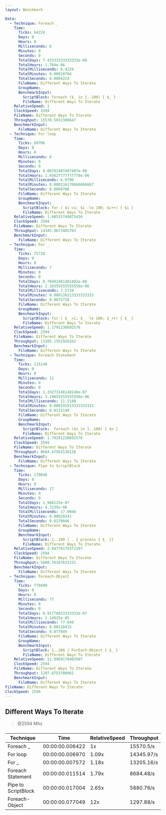 ```yaml
---
layout: Benchmark

Data: 
  - Technique: Foreach _
    Time: 
      Ticks: 64224
      Days: 0
      Hours: 0
      Milliseconds: 6
      Minutes: 0
      Seconds: 0
      TotalDays: 7.43333333333333e-08
      TotalHours: 1.784e-06
      TotalMilliseconds: 6.4224
      TotalMinutes: 0.00010704
      TotalSeconds: 0.0064224
      FileName: Different Ways To Iterate
      GroupName: 
      BenchmarkInput: 
        ScriptBlock: foreach ($_ in 1..100) { $_ }
        FileName: Different Ways To Iterate
    RelativeSpeed: 1
    ClockSpeed: 2594
    FileName: Different Ways To Iterate
    Throughput: 15570.5032386647
    BenchmarkInput: 
      FileName: Different Ways To Iterate
  - Technique: For loop
    Time: 
      Ticks: 69706
      Days: 0
      Hours: 0
      Milliseconds: 6
      Minutes: 0
      Seconds: 0
      TotalDays: 8.06782407407407e-08
      TotalHours: 1.93627777777778e-06
      TotalMilliseconds: 6.9706
      TotalMinutes: 0.000116176666666667
      TotalSeconds: 0.0069706
      FileName: Different Ways To Iterate
      GroupName: 
      BenchmarkInput: 
        ScriptBlock: for ( $i =1; $i -le 100; $i++) { $i } 
        FileName: Different Ways To Iterate
    RelativeSpeed: 1.08535749875436
    ClockSpeed: 2594
    FileName: Different Ways To Iterate
    Throughput: 14345.9673485783
    BenchmarkInput: 
      FileName: Different Ways To Iterate
  - Technique: For _
    Time: 
      Ticks: 75728
      Days: 0
      Hours: 0
      Milliseconds: 7
      Minutes: 0
      Seconds: 0
      TotalDays: 8.76481481481482e-08
      TotalHours: 2.10355555555556e-06
      TotalMilliseconds: 7.5728
      TotalMinutes: 0.000126213333333333
      TotalSeconds: 0.0075728
      FileName: Different Ways To Iterate
      GroupName: 
      BenchmarkInput: 
        ScriptBlock: for ( $_ =1; $_ -le 100; $_++) { $_ } 
        FileName: Different Ways To Iterate
    RelativeSpeed: 1.1791230692576
    ClockSpeed: 2594
    FileName: Different Ways To Iterate
    Throughput: 13205.1552926262
    BenchmarkInput: 
      FileName: Different Ways To Iterate
  - Technique: Foreach Statement
    Time: 
      Ticks: 115148
      Days: 0
      Hours: 0
      Milliseconds: 11
      Minutes: 0
      Seconds: 0
      TotalDays: 1.33273148148148e-07
      TotalHours: 3.19855555555556e-06
      TotalMilliseconds: 11.5148
      TotalMinutes: 0.000191913333333333
      TotalSeconds: 0.0115148
      FileName: Different Ways To Iterate
      GroupName: 
      BenchmarkInput: 
        ScriptBlock:  foreach ($n in 1..100) { $n }
        FileName: Different Ways To Iterate
    RelativeSpeed: 1.79291230692576
    ClockSpeed: 2594
    FileName: Different Ways To Iterate
    Throughput: 8684.47563136138
    BenchmarkInput: 
      FileName: Different Ways To Iterate
  - Technique: Pipe to ScriptBlock
    Time: 
      Ticks: 170046
      Days: 0
      Hours: 0
      Milliseconds: 17
      Minutes: 0
      Seconds: 0
      TotalDays: 1.968125e-07
      TotalHours: 4.7235e-06
      TotalMilliseconds: 17.0046
      TotalMinutes: 0.00028341
      TotalSeconds: 0.0170046
      FileName: Different Ways To Iterate
      GroupName: 
      BenchmarkInput: 
        ScriptBlock: 1..100 | . { process { $_ }}
        FileName: Different Ways To Iterate
    RelativeSpeed: 2.64770179372197
    ClockSpeed: 2594
    FileName: Different Ways To Iterate
    Throughput: 5880.76167625231
    BenchmarkInput: 
      FileName: Different Ways To Iterate
  - Technique: Foreach-Object
    Time: 
      Ticks: 770490
      Days: 0
      Hours: 0
      Milliseconds: 77
      Minutes: 0
      Seconds: 0
      TotalDays: 8.91770833333333e-07
      TotalHours: 2.14025e-05
      TotalMilliseconds: 77.049
      TotalMinutes: 0.00128415
      TotalSeconds: 0.077049
      FileName: Different Ways To Iterate
      GroupName: 
      BenchmarkInput: 
        ScriptBlock: 1..100 | ForEach-Object { $_ }
        FileName: Different Ways To Iterate
    RelativeSpeed: 11.9969170403587
    ClockSpeed: 2594
    FileName: Different Ways To Iterate
    Throughput: 1297.8753780062
    BenchmarkInput: 
      FileName: Different Ways To Iterate
FileName: Different Ways To Iterate
ClockSpeed: 2594
---
```

Different Ways To Iterate
-------------------------
> @2594 Mhz


### 


|Technique          |Time           |RelativeSpeed|Throughput|
|-------------------|---------------|-------------|----------|
|Foreach _          |00:00:00.006422|1x           |15570.5/s |
|For loop           |00:00:00.006970|1.09x        |14345.97/s|
|For _              |00:00:00.007572|1.18x        |13205.16/s|
|Foreach Statement  |00:00:00.011514|1.79x        |8684.48/s |
|Pipe to ScriptBlock|00:00:00.017004|2.65x        |5880.76/s |
|Foreach-Object     |00:00:00.077049|12x          |1297.88/s |
